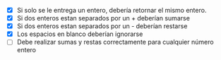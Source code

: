 ﻿- [x] Si solo se le entrega un entero, debería retornar el mismo entero.
- [x] Si dos enteros estan separados por un + deberían sumarse
- [x] Si dos enteros estan separados por un - deberían restarse
- [x] Los espacios en blanco deberían ignorarse
- [ ] Debe realizar sumas y restas correctamente para cualquier número entero